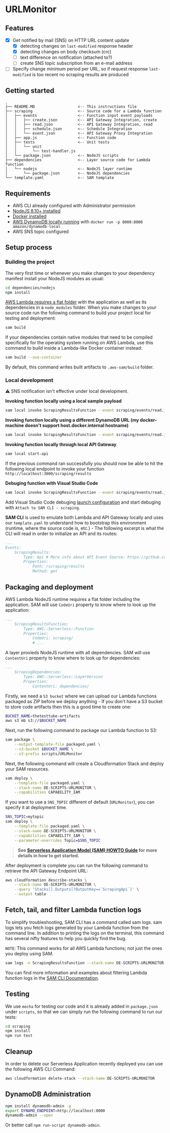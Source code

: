 # URLMonitor

## Features

- [x] Get notified by mail (SNS) on HTTP URL content update 
    - [x] detecting changes on `last-modified` response header
    - [x] detecting changes on body checksum (crc)
    - [ ] text difference on notification (attached to?)
    - [ ] create SNS topic subscription from an e-mail address

- [ ] Specify change minimum period per URL, so if request response `last-modified` is too recent no scraping results are produced

## Getting started

``` text
.
├── README.MD                   <-- This instructions file
├── scraping                    <-- Source code for a Lambda function
│   ├── events                  <-- Function input event payloads
│   │   ├── create.json         <-- API Gateway Integration, create
│   │   ├── read.json           <-- API Gateway Integration, read
│   │   ├── schedule.json       <-- Schedule Integration
│   │   └── event.json          <-- API Gateway Proxy Integration
│   ├── app.js                  <-- Function code
│   ├── tests                   <-- Unit tests
│   │   └── unit
│   │       └── test-handler.js
│   └── package.json            <-- NodeJS scripts
├── dependencies                <-- Layer source code for Lambda function
│   └── nodejs                  <-- NodeJS layer runtime
│       └── package.json        <-- NodeJS dependencies
└── template.yaml               <-- SAM template
```

## Requirements

* AWS CLI already configured with Administrator permission
* [NodeJS 8.10+ installed](https://nodejs.org/en/download/)
* [Docker installed](https://www.docker.com/community-edition)
* [AWS DynamoDB locally running](https://docs.aws.amazon.com/es_es/amazondynamodb/latest/developerguide/DynamoDBLocal.Docker.html) with `docker run -p 8000:8000 amazon/dynamodb-local`
* AWS SNS topic configured

## Setup process

### Building the project

The very first time or whenever you make changes to your dependency manifest install your NodeJS modules as usual:

```bash
cd dependencies/nodejs
npm install
```

[AWS Lambda requires a flat folder](https://docs.aws.amazon.com/lambda/latest/dg/nodejs-create-deployment-pkg.html) with the application as well as its dependencies in a `node_modules` folder. When you make changes to your source code run the following command to build your project local for testing and deployment:

```bash
sam build
```

If your dependencies contain native modules that need to be compiled specifically for the operating system running on AWS Lambda, use this command to build inside a Lambda-like Docker container instead:
```bash
sam build --use-container
```

By default, this command writes built artifacts to `.aws-sam/build` folder.

### Local development

⚠️ SNS notification isn't effective under local development.

**Invoking function locally using a local sample payload**

```bash
sam local invoke ScrapingResultsFunction --event scraping/events/read.json
```

**Invoking function locally using a different DynamoDB URL (my docker-machine doesn't support host.docker.internal hostname)**
```bash
sam local invoke ScrapingResultsFunction --event scraping/events/read.json --parameter-overrides "ParameterKey=DynamoDBEndpoint,ParameterValue=http://192.168.99.100:8000"
```
 
**Invoking function locally through local API Gateway**

```bash
sam local start-api
```

If the previous command ran successfully you should now be able to hit the following local endpoint to invoke your function `http://localhost:3000/scraping/results`

**Debuging function with Visual Studio Code**

```bash
sam local invoke ScrapingResultsFunction --event scraping/events/read.json --debug-port 5858
```

Add Visual Studio Code debuging [launch configuration](.vscode/launch.json) and start debuging with `Attach to SAM CLI - scraping`.

**SAM CLI** is used to emulate both Lambda and API Gateway locally and uses our `template.yaml` to understand how to bootstrap this environment (runtime, where the source code is, etc.) - The following excerpt is what the CLI will read in order to initialize an API and its routes:

```yaml
...
Events:
    ScrapingResults:
        Type: Api # More info about API Event Source: https://github.com/awslabs/serverless-application-model/blob/master/versions/2016-10-31.md#api
        Properties:
            Path: /scraping/results
            Method: get
```

## Packaging and deployment

AWS Lambda NodeJS runtime requires a flat folder including the application. SAM will use `CodeUri` property to know where to look up the application:

```yaml
...
    ScrapingResultsFunction:
        Type: AWS::Serverless::Function
        Properties:
            CodeUri: scraping/
            # ...
```

A layer provieds NodeJS runtime with all dependencies. SAM will use `ContentUri` property to know where to look up for dependencies:

```yaml
...
    ScrapingDependencies:
        Type: AWS::Serverless::LayerVersion
        Properties:
            ContentUri: dependencies/
```

Firstly, we need a `S3 bucket` where we can upload our Lambda functions packaged as ZIP before we deploy anything - If you don't have a S3 bucket to store code artifacts then this is a good time to create one:

```bash
BUCKET_NAME=thetesttube-artifacts
aws s3 mb s3://$BUCKET_NAME
```

Next, run the following command to package our Lambda function to S3:

```bash
sam package \
    --output-template-file packaged.yaml \
    --s3-bucket $BUCKET_NAME \
    --s3-prefix scripts/URLMonitor
```

Next, the following command will create a Cloudformation Stack and deploy your SAM resources.

```bash
sam deploy \
    --template-file packaged.yaml \
    --stack-name DE-SCRIPTS-URLMONITOR \
    --capabilities CAPABILITY_IAM
```

If you want to use a `SNS_TOPIC` different of default (`URLMonitor`), you can specify it at deployment time.

```bash
SNS_TOPIC=mytopic
sam deploy \
    --template-file packaged.yaml \
    --stack-name DE-SCRIPTS-URLMONITOR \
    --capabilities CAPABILITY_IAM \
    --parameter-overrides Topic=$SNS_TOPIC
```

> **See [Serverless Application Model (SAM) HOWTO Guide](https://docs.aws.amazon.com/serverless-application-model/latest/developerguide/serverless-quick-start.html) for more details in how to get started.**

After deployment is complete you can run the following command to retrieve the API Gateway Endpoint URL:

```bash
aws cloudformation describe-stacks \
    --stack-name DE-SCRIPTS-URLMONITOR \
    --query 'Stacks[].Outputs[?OutputKey==`ScrapingApi`]' \
    --output table
``` 

## Fetch, tail, and filter Lambda function logs

To simplify troubleshooting, SAM CLI has a command called sam logs. sam logs lets you fetch logs generated by your Lambda function from the command line. In addition to printing the logs on the terminal, this command has several nifty features to help you quickly find the bug.

`NOTE`: This command works for all AWS Lambda functions; not just the ones you deploy using SAM.

```bash
sam logs -n ScrapingResultsFunction --stack-name DE-SCRIPTS-URLMONITOR --tail
```

You can find more information and examples about filtering Lambda function logs in the [SAM CLI Documentation](https://docs.aws.amazon.com/serverless-application-model/latest/developerguide/serverless-sam-cli-logging.html).

## Testing

We use `mocha` for testing our code and it is already added in `package.json` under `scripts`, so that we can simply run the following command to run our tests:

```bash
cd scraping
npm install
npm run test
```

## Cleanup

In order to delete our Serverless Application recently deployed you can use the following AWS CLI Command:

```bash
aws cloudformation delete-stack --stack-name DE-SCRIPTS-URLMONITOR
```

## DynamoDB Administration

``` bash
npm install dynamodb-admin -g
export DYNAMO_ENDPOINT=http://localhost:8000
dynamodb-admin --open
```

Or better call `npm run-script dynamodb-admin`.